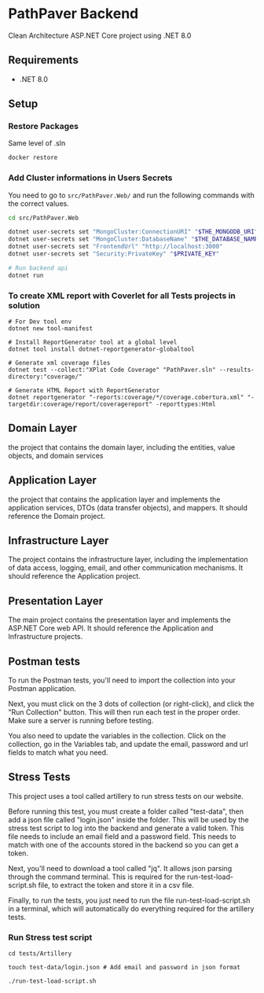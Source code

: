 # PathPaver Backend

Clean Architecture ASP.NET Core project using .NET 8.0

## Requirements

- .NET 8.0

## Setup

### Restore Packages

Same level of .sln

```sh
docker restore
```

### Add Cluster informations in Users Secrets

You need to go to `src/PathPaver.Web/` and run the following commands with the correct values.

```sh
cd src/PathPaver.Web

dotnet user-secrets set "MongoCluster:ConnectionURI" "$THE_MONGODB_URI"
dotnet user-secrets set "MongoCluster:DatabaseName" "$THE_DATABASE_NAME"
dotnet user-secrets set "FrontendUrl" "http://localhost:3000"
dotnet user-secrets set "Security:PrivateKey" "$PRIVATE_KEY"

# Run backend api
dotnet run
```

### To create XML report with Coverlet for all Tests projects in solution

```shell
# For Dev tool env
dotnet new tool-manifest

# Install ReportGenerator tool at a global level
dotnet tool install dotnet-reportgenerator-globaltool

# Generate xml coverage files
dotnet test --collect:"XPlat Code Coverage" "PathPaver.sln" --results-directory:"coverage/"

# Generate HTML Report with ReportGenerator
dotnet reportgenerator "-reports:coverage/*/coverage.cobertura.xml" "-targetdir:coverage/report/coveragereport" -reporttypes:Html
```

## Domain Layer

the project that contains the domain layer, including the entities, value objects, and domain services

## Application Layer

the project that contains the application layer and implements the application services, DTOs (data transfer objects), and mappers. It should reference the Domain project.

## Infrastructure Layer

The project contains the infrastructure layer, including the implementation of data access, logging, email, and other communication mechanisms. It should reference the Application project.

## Presentation Layer

The main project contains the presentation layer and implements the ASP.NET Core web API. It should reference the Application and Infrastructure projects.

## Postman tests

To run the Postman tests, you'll need to import the collection into your Postman application.

Next, you must click on the 3 dots of collection (or right-click), and click the "Run Collection" button. This will then run each test in the proper order. Make sure a server is running before testing.

You also need to update the variables in the collection. Click on the collection, go in the Variables tab, and update the email, password and url fields to match what you need.

## Stress Tests

This project uses a tool called artillery to run stress tests on our website.

Before running this test, you must create a folder called "test-data", then add a json file called "login.json" inside the folder. This will be used by the stress test script to log into the backend and generate a valid token. This file needs to include an email field and a password field. This needs to match with one of the accounts stored in the backend so you can get a token.

Next, you'll need to download a tool called "jq". It allows json parsing through the command terminal. This is required for the run-test-load-script.sh file, to extract the token and store it in a csv file.

Finally, to run the tests, you just need to run the file run-test-load-script.sh in a terminal, which will automatically do everything required for the artillery tests.

### Run Stress test script

```shell
cd tests/Artillery

touch test-data/login.json # Add email and password in json format

./run-test-load-script.sh
```
